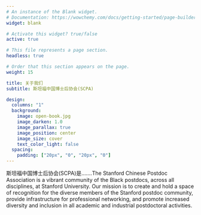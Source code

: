 ```yaml
---
# An instance of the Blank widget.
# Documentation: https://wowchemy.com/docs/getting-started/page-builder/
widget: blank

# Activate this widget? true/false
active: true

# This file represents a page section.
headless: true

# Order that this section appears on the page.
weight: 15

title: 关于我们
subtitle: 斯坦福中国博士后协会(SCPA)

design:
  columns: "1"
  background:
    image: open-book.jpg
    image_darken: 1.0
    image_parallax: true
    image_position: center
    image_size: cover
    text_color_light: false
  spacing:
    padding: ["20px", "0", "20px", "0"]
---
```


斯坦福中国博士后协会(SCPA)是.......The Stanford Chinese Postdoc Association is a vibrant community of the Black postdocs, across all disciplines, at Stanford University. Our mission is to create and hold a space of recognition for the diverse members of the Stanford postdoc community, provide infrastructure for professional networking, and promote increased diversity and inclusion in all academic and industrial postdoctoral activities.


 